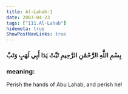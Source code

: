 ```yaml
---
title: Al-Lahab:1
date: 2003-04-23
tags: ["111.Al-Lahab"]
hidemeta: true 
ShowPostNavLinks: true 
---
```

### بِسْمِ اللَّهِ الرَّحْمَٰنِ الرَّحِيمِ تَبَّتْ يَدَا أَبِي لَهَبٍ وَتَبَّ
### meaning: 
Perish the hands of Abu Lahab, and perish he!

